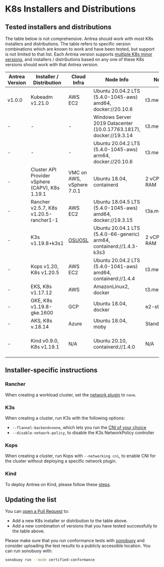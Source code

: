 # K8s Installers and Distributions

## Tested installers and distributions

The table below is not comprehensive. Antrea should work with most K8s
installers and distributions. The table refers to specific version combinations
which are known to work and have been tested, but support is not limited to that
list. Each Antrea version supports [multiple K8s minor
versions](versioning.md#supported-k8s-versions), and installers / distributions
based on any one of these K8s versions should work with that Antrea version.

| Antrea Version | Installer / Distribution | Cloud Infra | Node Info | Node Size | Conformance Results | Comments |
|-|-|-|-|-|-|-|
| v1.0.0 | Kubeadm v1.21.0 | AWS EC2 | Ubuntu 20.04.2 LTS (5.4.0-1045-aws) amd64, docker://20.10.6 | t3.medium |  |  |
| - | - | - | Windows Server 2019 Datacenter (10.0.17763.1817), docker://19.3.14 | t3.medium |  |  |
| - | - | - | Ubuntu 20.04.2 LTS (5.4.0-1045-aws) arm64, docker://20.10.6 | t3.medium |  |  |
| - | Cluster API Provider vSphere (CAPV), K8s 1.19.1 | VMC on AWS, vSphere 7.0.1 | Ubuntu 18.04, containerd | 2 vCPUs, 8GB RAM |  | Antrea CI |
| - | Rancher v2.5.7, K8s v1.20.5-rancher1-1 | AWS EC2 | Ubuntu 18.04.5 LTS (5.4.0-1045-aws) amd64, docker://19.3.15 | t3a.medium | Some tests failing because of [this issue](https://github.com/kubernetes/kubernetes/issues/100197) |  |
| - | K3s v1.19.8+k3s1 | [OSUOSL] | Ubuntu 20.04.1 LTS (5.4.0-66-generic) arm64, containerd://1.4.3-k3s3 | 2 vCPUs, 4GB RAM |  | Antrea CI, cluster installed with [k3sup] 0.9.13 |
| - | Kops v1.20, K8s v1.20.5 | AWS EC2 | Ubuntu 20.04.2 LTS (5.4.0-1041-aws) amd64, containerd://1.4.4 | t3.medium | [results tarball](http://downloads.antrea.io/artifacts/sonobuoy-conformance/kops_202104212218_sonobuoy_bf0f8e77-c9df-472a-85e2-65e456cf4d83.tar.gz) |  |
| - | EKS, K8s v1.17.12 | AWS | AmazonLinux2, docker | t3.medium |  | Antrea CI |
| - | GKE, K8s v1.19.8-gke.1600 | GCP | Ubuntu 18.04, docker | e2-standard-4 |  | Antrea CI |
| - | AKS, K8s v.18.14 | Azure | Ubuntu 18.04, moby | Standard_DS2_v2 |  | Antrea CI |
| - | Kind v0.9.0, K8s v1.19.1 | N/A | Ubuntu 20.10, containerd://1.4.0 | N/A |  | [Requirements for using Antrea on Kind](kind.md) |

## Installer-specific instructions

### Rancher

When creating a workload cluster, set the [network
plugin](https://rancher.com/docs/rke/latest/en/config-options/add-ons/network-plugins/)
to `none`.

### K3s

When creating a cluster, run K3s with the following options:

* `--flannel-backend=none`, which lets you run the [CNI of your
  choice](https://rancher.com/docs/k3s/latest/en/installation/network-options/)
* `--disable-network-policy`, to disable the K3s NetworkPolicy controller

### Kops

When creating a cluster, run Kops with `--networking cni`, to enable CNI for the
cluster without deploying a specific network plugin.

### Kind

To deploy Antrea on Kind, please follow these [steps](kind.md).

## Updating the list

You can [open a Pull Request](../CONTRIBUTING.md) to:

* Add a new K8s installer or distribution to the table above.
* Add a new combination of versions that you have tested successfully to the
  table above.

Please make sure that you run conformance tests with [sonobuoy] and consider
uploading the test results to a publicly accessible location. You can run
sonobuoy with:

```bash
sonobuoy run --mode certified-conformance
```

[k3sup]: https://github.com/alexellis/k3sup
[OSUOSL]: https://osuosl.org/services/aarch64/
[sonobuoy]: https://github.com/vmware-tanzu/sonobuoy
